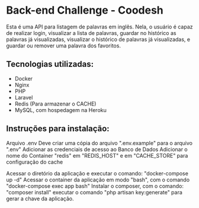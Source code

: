 # Back-end Challenge - Coodesh

Esta é uma API para listagem de palavras em inglês. Nela, o usuário é capaz de realizar login, visualizar a lista de palavras, guardar no histórico as palavras já visualizadas, visualizar o histórico de palavras já visualizadas, e guardar ou remover uma palavra dos favoritos.

## Tecnologias utilizadas:
- Docker
- Nginx
- PHP
- Laravel
- Redis (Para armazenar o CACHE)
- MySQL, com hospedagem na Heroku

## Instruções para instalação:
Arquivo .env
	Deve criar uma cópia do arquivo ".env.example" para o arquivo ".env"
	Adicionar as credenciais de acesso ao Banco de Dados 
	Adicionar o nome do Container "redis" em "REDIS_HOST" e em "CACHE_STORE" para configuração do cache

Acessar o diretório da aplicação e executar o comando: "docker-compose up -d"
Acessar o container da aplicação em modo "bash", com o comando "docker-compose exec app bash"
Instalar o composer, com o comando: "composer install"
executar o comando "php artisan key:generate" para gerar a chave da aplicação.